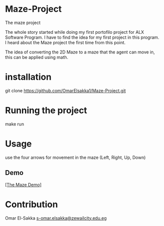 # Maze-Project
The maze project

The whole story started while doing my first portofilo project for ALX Software Program. I have to find the idea for my first project in this program. I heard about the Maze project the first time from this point.

The idea of converting the 2D Maze to a maze that the agent can move in, this can be applied using math.

# installation
git clone https://github.com/OmarElsakka1/Maze-Project.git

# Running the project

make run

# Usage
use the four arrows for movement in the maze (Left, Right, Up, Down)

## Demo
[[The Maze Demo]](https://youtu.be/v6Hs34-BOiI)

# Contribution
Omar El-Sakka <s-omar.elsakka@zewailcity.edu.eg>
